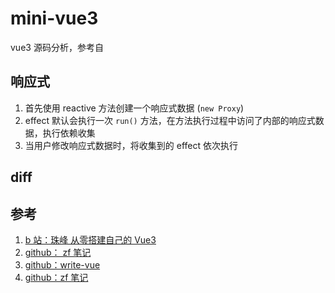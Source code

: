 # mini-vue3

vue3 源码分析，参考自

## 响应式

1. 首先使用 reactive 方法创建一个响应式数据 (`new Proxy`)
2. effect 默认会执行一次 `run()` 方法，在方法执行过程中访问了内部的响应式数据，执行依赖收集
3. 当用户修改响应式数据时，将收集到的 effect 依次执行

## diff

## 参考

1. [b 站：珠峰 从零搭建自己的 Vue3](https://www.bilibili.com/video/BV1Q3411w7SQ)
2. [github： zf 笔记](https://github.com/maolovecoding/mini-vue3)
3. [github：write-vue](https://github.com/naihe138/write-vue)
4. [github：zf 笔记](https://github.com/xiuxiuyifan/vue3-zf)
